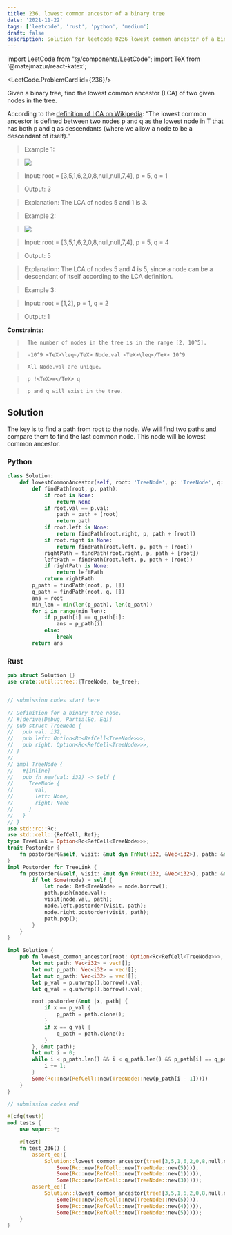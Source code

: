 ```yaml
---
title: 236. lowest common ancestor of a binary tree
date: '2021-11-22'
tags: ['leetcode', 'rust', 'python', 'medium']
draft: false
description: Solution for leetcode 0236 lowest common ancestor of a binary tree
---
```

import LeetCode from "@/components/LeetCode";
import TeX from '@matejmazur/react-katex';

<LeetCode.ProblemCard id={236}/>
 

  Given a binary tree, find the lowest common ancestor (LCA) of two given nodes in the tree.

  According to the [definition of LCA on Wikipedia](https://en.wikipedia.org/wiki/Lowest_common_ancestor): &ldquo;The lowest common ancestor is defined between two nodes p and q as the lowest node in T that has both p and q as descendants (where we allow a node to be a descendant of itself).&rdquo;

   

 >   Example 1:

 >   ![](https://assets.leetcode.com/uploads/2018/12/14/binarytree.png)

 >   Input: root <TeX>=</TeX> [3,5,1,6,2,0,8,null,null,7,4], p <TeX>=</TeX> 5, q <TeX>=</TeX> 1

 >   Output: 3

 >   Explanation: The LCA of nodes 5 and 1 is 3.

  

 >   Example 2:

 >   ![](https://assets.leetcode.com/uploads/2018/12/14/binarytree.png)

 >   Input: root <TeX>=</TeX> [3,5,1,6,2,0,8,null,null,7,4], p <TeX>=</TeX> 5, q <TeX>=</TeX> 4

 >   Output: 5

 >   Explanation: The LCA of nodes 5 and 4 is 5, since a node can be a descendant of itself according to the LCA definition.

  

 >   Example 3:

  

 >   Input: root <TeX>=</TeX> [1,2], p <TeX>=</TeX> 1, q <TeX>=</TeX> 2

 >   Output: 1

  

   

  **Constraints:**

  

 >   	The number of nodes in the tree is in the range [2, 10^5].

 >   	-10^9 <TeX>\leq</TeX> Node.val <TeX>\leq</TeX> 10^9

 >   	All Node.val are unique.

 >   	p !<TeX>=</TeX> q

 >   	p and q will exist in the tree.


## Solution
The key is to find a path from root to the node. We will find two paths and compare them to find the last common node. This node will be lowest common ancestor. 
### Python
```python
class Solution:
    def lowestCommonAncestor(self, root: 'TreeNode', p: 'TreeNode', q: 'TreeNode') -> 'TreeNode':
        def findPath(root, p, path):
            if root is None:
                return None
            if root.val == p.val:
                path = path + [root]
                return path
            if root.left is None:
                return findPath(root.right, p, path + [root])
            if root.right is None:
                return findPath(root.left, p, path + [root])
            rightPath = findPath(root.right, p, path + [root])
            leftPath = findPath(root.left, p, path + [root])
            if rightPath is None:
                return leftPath
            return rightPath
        p_path = findPath(root, p, [])
        q_path = findPath(root, q, [])        
        ans = root
        min_len = min(len(p_path), len(q_path))
        for i in range(min_len):
            if p_path[i] == q_path[i]:
                ans = p_path[i]
            else:
                break
        return ans
```
### Rust
```rust
pub struct Solution {}
use crate::util::tree::{TreeNode, to_tree};


// submission codes start here

// Definition for a binary tree node.
// #[derive(Debug, PartialEq, Eq)]
// pub struct TreeNode {
//   pub val: i32,
//   pub left: Option<Rc<RefCell<TreeNode>>>,
//   pub right: Option<Rc<RefCell<TreeNode>>>,
// }
// 
// impl TreeNode {
//   #[inline]
//   pub fn new(val: i32) -> Self {
//     TreeNode {
//       val,
//       left: None,
//       right: None
//     }
//   }
// }
use std::rc::Rc;
use std::cell::{RefCell, Ref};
type TreeLink = Option<Rc<RefCell<TreeNode>>>;
trait Postorder {
    fn postorder(&self, visit: &mut dyn FnMut(i32, &Vec<i32>), path: &mut Vec<i32>);
}
impl Postorder for TreeLink {
    fn postorder(&self, visit: &mut dyn FnMut(i32, &Vec<i32>), path: &mut Vec<i32>) {
        if let Some(node) = self {
            let node: Ref<TreeNode> = node.borrow();
            path.push(node.val);
            visit(node.val, path);
            node.left.postorder(visit, path);
            node.right.postorder(visit, path);
            path.pop();
        }    
    }
}

impl Solution {
    pub fn lowest_common_ancestor(root: Option<Rc<RefCell<TreeNode>>>, p: Option<Rc<RefCell<TreeNode>>>, q: Option<Rc<RefCell<TreeNode>>>) -> Option<Rc<RefCell<TreeNode>>> {
        let mut path: Vec<i32> = vec![];
        let mut p_path: Vec<i32> = vec![];
        let mut q_path: Vec<i32> = vec![];
        let p_val = p.unwrap().borrow().val;
        let q_val = q.unwrap().borrow().val;

        root.postorder(&mut |x, path| {
            if x == p_val {
                p_path = path.clone();
            }
            if x == q_val {
                q_path = path.clone();
            }
        }, &mut path);
        let mut i = 0;
        while i < p_path.len() && i < q_path.len() && p_path[i] == q_path[i] {
            i += 1;
        }
        Some(Rc::new(RefCell::new(TreeNode::new(p_path[i - 1]))))
    }
}

// submission codes end

#[cfg(test)]
mod tests {
    use super::*;

    #[test]
    fn test_236() {
        assert_eq!(
            Solution::lowest_common_ancestor(tree![3,5,1,6,2,0,8,null,null,7,4], 
                Some(Rc::new(RefCell::new(TreeNode::new(5)))), 
                Some(Rc::new(RefCell::new(TreeNode::new(1))))), 
                Some(Rc::new(RefCell::new(TreeNode::new(3)))));
        assert_eq!(
            Solution::lowest_common_ancestor(tree![3,5,1,6,2,0,8,null,null,7,4], 
                Some(Rc::new(RefCell::new(TreeNode::new(5)))), 
                Some(Rc::new(RefCell::new(TreeNode::new(4))))), 
                Some(Rc::new(RefCell::new(TreeNode::new(5)))));    
    }
}

```
